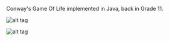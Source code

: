 Conway's Game Of Life implemented in Java, back in Grade 11.

![alt tag](https://upload.wikimedia.org/wikipedia/commons/0/07/Game_of_life_pulsar.gif)

![alt tag](https://upload.wikimedia.org/wikipedia/commons/thumb/e/e0/Game_of_life_glider_gun.svg/610px-Game_of_life_glider_gun.svg.png)
